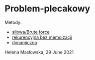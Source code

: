 # Problem-plecakowy

Metody:
- [siłowa/Brute force](https://github.com/HelenaMaslowska/Problem-plecakowy/blob/main/naive%20backpack%20problem.py)
- [rekurencyjna bez memoizacji](https://github.com/HelenaMaslowska/Problem-plecakowy/blob/main/recursive%20backpack%20problem.py)
- [dynamiczna](https://github.com/HelenaMaslowska/Problem-plecakowy/blob/main/dynamic%20backpack%20problem.py)

Helena Masłowska, 29 June 2021
